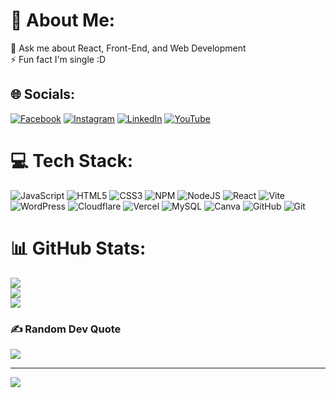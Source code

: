 # 💫 About Me:
💬 Ask me about React, Front-End, and Web Development<br>⚡ Fun fact I'm single :D


## 🌐 Socials:
[![Facebook](https://img.shields.io/badge/Facebook-%231877F2.svg?logo=Facebook&logoColor=white)](https://facebook.com/rejaka.susanto) [![Instagram](https://img.shields.io/badge/Instagram-%23E4405F.svg?logo=Instagram&logoColor=white)](https://instagram.com/rejakasusanto) [![LinkedIn](https://img.shields.io/badge/LinkedIn-%230077B5.svg?logo=linkedin&logoColor=white)](https://linkedin.com/in/rejaka-abimanyu-susanto-6713482b6) [![YouTube](https://img.shields.io/badge/YouTube-%23FF0000.svg?logo=YouTube&logoColor=white)](https://youtube.com/@rezex-dev) 

# 💻 Tech Stack:
![JavaScript](https://img.shields.io/badge/javascript-%23323330.svg?style=flat&logo=javascript&logoColor=%23F7DF1E) ![HTML5](https://img.shields.io/badge/html5-%23E34F26.svg?style=flat&logo=html5&logoColor=white) ![CSS3](https://img.shields.io/badge/css3-%231572B6.svg?style=flat&logo=css3&logoColor=white) ![NPM](https://img.shields.io/badge/NPM-%23CB3837.svg?style=flat&logo=npm&logoColor=white) ![NodeJS](https://img.shields.io/badge/node.js-6DA55F?style=flat&logo=node.js&logoColor=white) ![React](https://img.shields.io/badge/react-%2320232a.svg?style=flat&logo=react&logoColor=%2361DAFB) ![Vite](https://img.shields.io/badge/vite-%23646CFF.svg?style=flat&logo=vite&logoColor=white) ![WordPress](https://img.shields.io/badge/WordPress-%23117AC9.svg?style=flat&logo=WordPress&logoColor=white) ![Cloudflare](https://img.shields.io/badge/Cloudflare-F38020?style=flat&logo=Cloudflare&logoColor=white) ![Vercel](https://img.shields.io/badge/vercel-%23000000.svg?style=flat&logo=vercel&logoColor=white) ![MySQL](https://img.shields.io/badge/mysql-4479A1.svg?style=flat&logo=mysql&logoColor=white) ![Canva](https://img.shields.io/badge/Canva-%2300C4CC.svg?style=flat&logo=Canva&logoColor=white) ![GitHub](https://img.shields.io/badge/github-%23121011.svg?style=flat&logo=github&logoColor=white) ![Git](https://img.shields.io/badge/git-%23F05033.svg?style=flat&logo=git&logoColor=white)
# 📊 GitHub Stats:
![](https://github-readme-stats.vercel.app/api?username=REZ3X&theme=dark&hide_border=false&include_all_commits=true&count_private=true)<br/>
![](https://github-readme-streak-stats.herokuapp.com/?user=REZ3X&theme=dark&hide_border=false)<br/>
![](https://github-readme-stats.vercel.app/api/top-langs/?username=REZ3X&theme=dark&hide_border=false&include_all_commits=true&count_private=true&layout=compact)

### ✍️ Random Dev Quote
![](https://quotes-github-readme.vercel.app/api?type=horizontal&theme=dark)

---
[![](https://visitcount.itsvg.in/api?id=REZ3X&icon=5&color=12)](https://visitcount.itsvg.in)

<!-- Proudly created with GPRM ( https://gprm.itsvg.in ) -->
